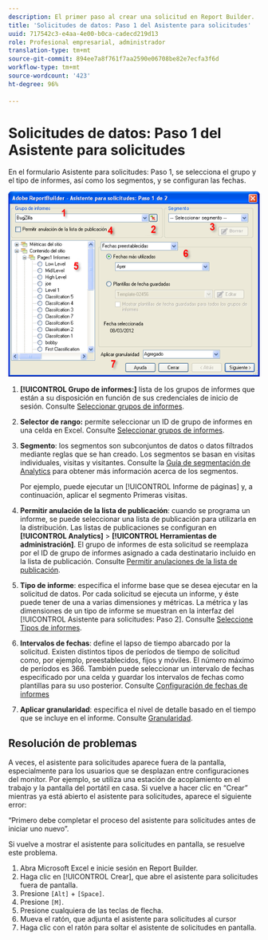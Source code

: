 ```yaml
---
description: El primer paso al crear una solicitud en Report Builder.
title: 'Solicitudes de datos: Paso 1 del Asistente para solicitudes'
uuid: 717542c3-e4aa-4e00-b0ca-cadecd219d13
role: Profesional empresarial, administrador
translation-type: tm+mt
source-git-commit: 894ee7a8f761f7aa2590e06708be82e7ecfa3f6d
workflow-type: tm+mt
source-wordcount: '423'
ht-degree: 96%

---
```



# Solicitudes de datos: Paso 1 del Asistente para solicitudes

En el formulario Asistente para solicitudes: Paso 1, se selecciona el grupo y el tipo de informes, así como los segmentos, y se configuran las fechas.

![](assets/rw1_overview.png)

1. **[!UICONTROL Grupo de informes:]** lista de los grupos de informes que están a su disposición en función de sus credenciales de inicio de sesión. Consulte [Seleccionar grupos de informes](/help/analyze/report-builder/data-requests/selecting-report-suites/t-select-report-suites.md).

1. **Selector de rango:** permite seleccionar un ID de grupo de informes en una celda en Excel. Consulte [Seleccionar grupos de informes](/help/analyze/report-builder/data-requests/selecting-report-suites/t-select-report-suites.md).

1. **Segmento**: los segmentos son subconjuntos de datos o datos filtrados mediante reglas que se han creado. Los segmentos se basan en visitas individuales, visitas y visitantes. Consulte la [Guía de segmentación de Analytics](https://docs.adobe.com/content/help/es-ES/analytics/components/segmentation/seg-home.html) para obtener más información acerca de los segmentos.

   Por ejemplo, puede ejecutar un [!UICONTROL Informe de páginas] y, a continuación, aplicar el segmento Primeras visitas.

1. **Permitir anulación de la lista de publicación**: cuando se programa un informe, se puede seleccionar una lista de publicación para utilizarla en la distribución. Las listas de publicaciones se configuran en **[!UICONTROL Analytics]** > **[!UICONTROL Herramientas de administración]**. El grupo de informes de esta solicitud se reemplaza por el ID de grupo de informes asignado a cada destinatario incluido en la lista de publicación. Consulte [Permitir anulaciones de la lista de publicación](/help/analyze/report-builder/data-requests/allow-publishing-list-overrides.md).

1. **Tipo de informe**: especifica el informe base que se desea ejecutar en la solicitud de datos. Por cada solicitud se ejecuta un informe, y éste puede tener de una a varias dimensiones y métricas. La métrica y las dimensiones de un tipo de informe se muestran en la interfaz del [!UICONTROL Asistente para solicitudes: Paso 2]. Consulte [Seleccione Tipos de informes](/help/analyze/report-builder/data-requests/c-report-types/select-report-types.md).

1. **Intervalos de fechas**: define el lapso de tiempo abarcado por la solicitud. Existen distintos tipos de períodos de tiempo de solicitud como, por ejemplo, preestablecidos, fijos y móviles. El número máximo de períodos es 366. También puede seleccionar un intervalo de fechas especificado por una celda y guardar los intervalos de fechas como plantillas para su uso posterior.  Consulte [Configuración de fechas de informes](/help/analyze/report-builder/data-requests/configuring-report-dates/custom-calendar.md)

1. **Aplicar granularidad**: especifica el nivel de detalle basado en el tiempo que se incluye en el informe. Consulte [Granularidad](/help/analyze/report-builder/data-requests/configuring-report-dates/granularity.md).

## Resolución de problemas

A veces, el asistente para solicitudes aparece fuera de la pantalla, especialmente para los usuarios que se desplazan entre configuraciones del monitor. Por ejemplo, se utiliza una estación de acoplamiento en el trabajo y la pantalla del portátil en casa. Si vuelve a hacer clic en “Crear” mientras ya está abierto el asistente para solicitudes, aparece el siguiente error:

“Primero debe completar el proceso del asistente para solicitudes antes de iniciar uno nuevo”.

Si vuelve a mostrar el asistente para solicitudes en pantalla, se resuelve este problema.

1. Abra Microsoft Excel e inicie sesión en Report Builder.
2. Haga clic en [!UICONTROL Crear], que abre el asistente para solicitudes fuera de pantalla.
3. Presione `[Alt]` + `[Space]`.
4. Presione `[M]`.
5. Presione cualquiera de las teclas de flecha.
6. Mueva el ratón, que adjunta el asistente para solicitudes al cursor
7. Haga clic con el ratón para soltar el asistente de solicitudes en pantalla.
